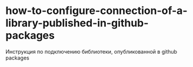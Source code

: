 # how-to-configure-connection-of-a-library-published-in-github-packages
Инструкция по подключению библиотеки, опубликованной в github packages
